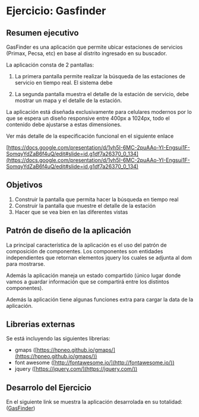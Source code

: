 # Ejercicio: Gasfinder

## Resumen ejecutivo

GasFinder es una aplicación que permite ubicar estaciones de servicios (Primax, Pecsa, etc) en base al distrito ingresado en su buscador.

La aplicación consta de 2 pantallas:

1. La primera pantalla permite realizar la búsqueda de las estaciones de servicio en tiempo real. El sistema debe

2. La segunda pantalla muestra el detalle de la estación de servicio, debe mostrar un mapa y el detalle de la estación.

La aplicación está diseñada exclusivamente para celulares modernos por lo que se espera un diseño responsive entre 400px a 1024px, todo el contenido debe ajustarse a estas dimensiones.

Ver más detalle de la especificación funcional en el siguiente enlace

[https://docs.google.com/presentation/d/1vh5I-6MC-2puAAo-YI-Engsui1F-SomqyYdZaB6f4uQ/edit#slide=id.g1df7a26370_0_134](https://docs.google.com/presentation/d/1vh5I-6MC-2puAAo-YI-Engsui1F-SomqyYdZaB6f4uQ/edit#slide=id.g1df7a26370_0_134)

## Objetivos

1. Construir la pantalla que permita hacer la búsqueda en tiempo real
2. Construir la pantalla que muestre el detalle de la estación
3. Hacer que se vea bien en las diferentes vistas

## Patrón de diseño de la aplicación

La principal característica de la aplicación es el uso del patrón de composición de componentes. Los componentes son entidades independientes que retornan elementos jquery los cuales se adjunta al dom para mostrarse.

Además la aplicación maneja un estado compartido (único lugar donde vamos a guardar información que se compartirá entre los distintos componentes).

Además la aplicación tiene algunas funciones extra para cargar la data de la aplicación.

## Librerias externas

Se está incluyendo las siguientes librerias:

- gmaps ([https://hpneo.github.io/gmaps/](https://hpneo.github.io/gmaps/))
- font awesome ([http://fontawesome.io/](http://fontawesome.io/))
- jquery ([https://jquery.com/](https://jquery.com/))

## Desarrolo del Ejercicio

  En el siguiente link se muestra la aplicación desarrolada en su totalidad:
  ([GasFinder](https://anadurand.github.io/gasfinder/))
